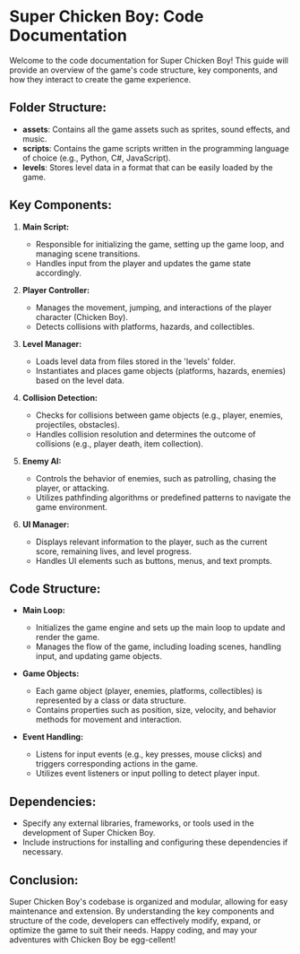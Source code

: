 # Super Chicken Boy: Code Documentation

Welcome to the code documentation for Super Chicken Boy! This guide will provide an overview of the game's code structure, key components, and how they interact to create the game experience.

## Folder Structure:
- **assets**: Contains all the game assets such as sprites, sound effects, and music.
- **scripts**: Contains the game scripts written in the programming language of choice (e.g., Python, C#, JavaScript).
- **levels**: Stores level data in a format that can be easily loaded by the game.

## Key Components:
1. **Main Script:** 
   - Responsible for initializing the game, setting up the game loop, and managing scene transitions.
   - Handles input from the player and updates the game state accordingly.

2. **Player Controller:**
   - Manages the movement, jumping, and interactions of the player character (Chicken Boy).
   - Detects collisions with platforms, hazards, and collectibles.

3. **Level Manager:**
   - Loads level data from files stored in the 'levels' folder.
   - Instantiates and places game objects (platforms, hazards, enemies) based on the level data.

4. **Collision Detection:**
   - Checks for collisions between game objects (e.g., player, enemies, projectiles, obstacles).
   - Handles collision resolution and determines the outcome of collisions (e.g., player death, item collection).

5. **Enemy AI:**
   - Controls the behavior of enemies, such as patrolling, chasing the player, or attacking.
   - Utilizes pathfinding algorithms or predefined patterns to navigate the game environment.

6. **UI Manager:**
   - Displays relevant information to the player, such as the current score, remaining lives, and level progress.
   - Handles UI elements such as buttons, menus, and text prompts.

## Code Structure:
- **Main Loop:** 
  - Initializes the game engine and sets up the main loop to update and render the game.
  - Manages the flow of the game, including loading scenes, handling input, and updating game objects.

- **Game Objects:** 
  - Each game object (player, enemies, platforms, collectibles) is represented by a class or data structure.
  - Contains properties such as position, size, velocity, and behavior methods for movement and interaction.

- **Event Handling:** 
  - Listens for input events (e.g., key presses, mouse clicks) and triggers corresponding actions in the game.
  - Utilizes event listeners or input polling to detect player input.

## Dependencies:
- Specify any external libraries, frameworks, or tools used in the development of Super Chicken Boy.
- Include instructions for installing and configuring these dependencies if necessary.

## Conclusion:
Super Chicken Boy's codebase is organized and modular, allowing for easy maintenance and extension. By understanding the key components and structure of the code, developers can effectively modify, expand, or optimize the game to suit their needs. Happy coding, and may your adventures with Chicken Boy be egg-cellent!
